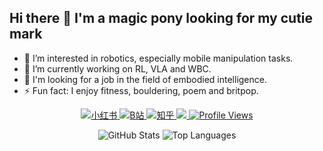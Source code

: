 ## Hi there 👋 I'm a magic pony looking for my cutie mark

- 🔭 I’m interested in robotics, especially mobile manipulation tasks.
- 🌱 I’m currently working on RL, VLA and WBC.
- 👯 I'm looking for a job in the field of embodied intelligence.
- ⚡ Fun fact: I enjoy fitness, bouldering, poem and britpop.

<p align="center">
  <!-- Social Media Links -->
  <a href="https://www.xiaohongshu.com/user/profile/637502c10000000023028519?m_source=pwa" target="_blank">
    <img src="https://img.shields.io/badge/rednote-小红书-%231677ff?style=flat" alt="小红书"/>
  </a>
  
  <a href="https://space.bilibili.com/85748556?spm_id_from=333.1007.0.0" target="_blank">
    <img src="https://img.shields.io/badge/bilibili-B站-%231677ff?style=flat" alt="B站"/>
  </a>
  
  <a href="https://www.zhihu.com/people/liu-chen-yang-48-73" target="_blank">
    <img src="https://img.shields.io/badge/zhihu-知乎-%231677ff?style=flat" alt="知乎"/>
  </a>

  <a href="https://blog.csdn.net/qq_51289776?type=blog" target="_blank">
    <img src="https://img.shields.io/badge/CSDN-CSDN-%231677ff?style=flat"/>
  </a>
  
  <a href="https://komarev.com/ghpvc/?username=Magic-Pony&abbreviated=true" target="_blank">
    <img src="https://komarev.com/ghpvc/?username=Magic-Pony&abbreviated=true" alt="Profile Views"/>
  </a>
</p>

<p align="center">
  <!-- GitHub Stats Cards -->
  <img src="https://github-readme-stats.vercel.app/api?username=Magic-Pony&locale=cn&line_height=33&show_icons=true&hide=&theme=&rank_icon=percentile" alt="GitHub Stats"/>
  <img src="https://github-readme-stats.vercel.app/api/top-langs/?username=Magic-Pony&locale=cn&line_height=33&theme=&langs_count=5&layout=donut" alt="Top Languages"/>
</p>
